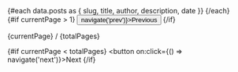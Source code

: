 <script lang="ts">
  import type { PageData } from './$types';
  import { goto } from '$app/navigation';
  import BlogEntry from '$lib/components/BlogEntry.svelte';

  // import {Pagination, PaginationItem} from 'flowbite-svelte';
  import { page } from '$app/stores';
  import { Pagination } from 'flowbite-svelte';
  import { ChevronLeftOutline, ChevronRightOutline } from 'flowbite-svelte-icons';

  export let data: PageData;
  const {posts, currentPage, totalPages} = data;

  function navigate(direction: 'prev' | 'next') {
    if (direction === 'prev' && currentPage > 1) {
      goto(`/blog?page=${currentPage - 1}`);
    } else if (direction === 'next' && currentPage < totalPages) {
      goto(`/blog?page=${currentPage + 1}`);
    }
  }

</script>

<div>
  {#each data.posts as { slug, title, author, description, date }}
    <BlogEntry {slug} {title} {author} {description} {date} />
  {/each}
</div>

<div class="pagination">
  {#if currentPage > 1}
    <button on:click={() => navigate('prev')}>Previous</button>
  {/if}

<span>{currentPage} / {totalPages}</span>

{#if currentPage < totalPages}
<button on:click={() => navigate('next')}>Next</button>
{/if}

</div>

<slot />

<style>
</style>
